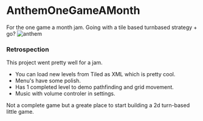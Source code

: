 # AnthemOneGameAMonth
For the one game a month jam. Going with a tile based turnbased strategy + go?
![anthem](https://github.com/deluxturtle/AnthemOneGameAMonth/assets/4693968/aab491b2-12e5-47d2-aef0-63dbf59b33fd)



### Retrospection
This project went pretty well for a jam. 
- You can load new levels from Tiled as XML which is pretty cool.
- Menu's have some polish.
- Has 1 completed level to demo pathfinding and grid movement.
- Music with volume controler in settings. 

Not a complete game but a greate place to start building a 2d turn-based little game.

